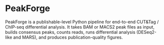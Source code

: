 # PeakForge
PeakForge is a publishable-level Python pipeline for end-to-end CUT&amp;Tag / ChIP-seq differential analysis.   It takes BAM or MACS2 peak files as input, builds consensus peaks, counts reads, runs differential analysis (DESeq2-like and MARS), and produces publication-quality figures.
